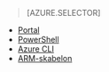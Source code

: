 > [AZURE.SELECTOR]
- [Portal](../articles/virtual-network/virtual-networks-create-nsg-arm-pportal.md)
- [PowerShell](../articles/virtual-network/virtual-networks-create-nsg-arm-ps.md)
- [Azure CLI](../articles/virtual-network/virtual-networks-create-nsg-arm-cli.md)
- [ARM-skabelon](../articles/virtual-network/virtual-networks-create-nsg-arm-template.md)